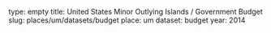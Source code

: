 type: empty
title: United States Minor Outlying Islands / Government Budget
slug: places/um/datasets/budget
place: um
dataset: budget
year: 2014
